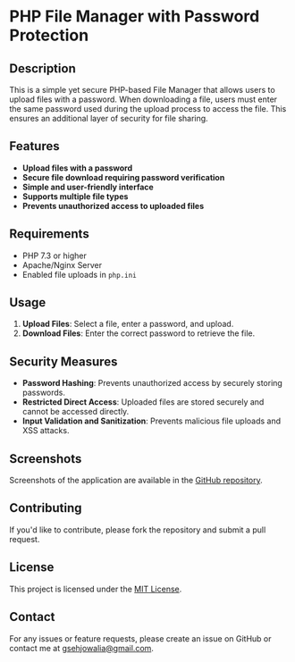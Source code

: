 # PHP File Manager with Password Protection

## Description
This is a simple yet secure PHP-based File Manager that allows users to upload files with a password. When downloading a file, users must enter the same password used during the upload process to access the file. This ensures an additional layer of security for file sharing.

## Features
- **Upload files with a password**
- **Secure file download requiring password verification**
- **Simple and user-friendly interface**
- **Supports multiple file types**
- **Prevents unauthorized access to uploaded files**

## Requirements
- PHP 7.3 or higher
- Apache/Nginx Server
- Enabled file uploads in `php.ini`

## Usage
1. **Upload Files**: Select a file, enter a password, and upload.
2. **Download Files**: Enter the correct password to retrieve the file.

## Security Measures
- **Password Hashing**: Prevents unauthorized access by securely storing passwords.
- **Restricted Direct Access**: Uploaded files are stored securely and cannot be accessed directly.
- **Input Validation and Sanitization**: Prevents malicious file uploads and XSS attacks.

## Screenshots
Screenshots of the application are available in the [GitHub repository](https://github.com/your-username/php-file-manager).

## Contributing
If you'd like to contribute, please fork the repository and submit a pull request.

## License
This project is licensed under the [MIT License](LICENSE).

## Contact
For any issues or feature requests, please create an issue on GitHub or contact me at [gsehjowalia@gmail.com](mailto:gsehjowalia@gmail.com).
